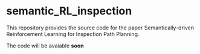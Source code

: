 # semantic_RL_inspection
This repository provides the source code for the paper Semantically-driven Reinforcement Learning for Inspection Path Planning.

The code will be avaiable **soon**
